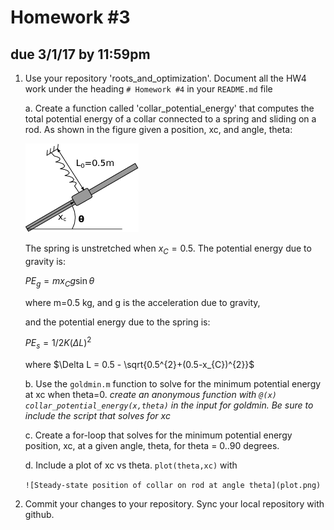 # Homework #3
## due 3/1/17 by 11:59pm


1. Use your repository 'roots_and_optimization'. Document all the HW4 work under the
heading `# Homework #4` in your `README.md` file

    a. Create a function called 'collar_potential_energy' that computes the total
    potential energy of a collar connected to a spring and sliding on a rod. As shown in
    the figure given a position, xc, and angle, theta:

    ![Collar-mass on an inclined rod](collar_mass.png)

    The spring is unstretched when $x_{C}=0.5$. The potential energy due to gravity is:

    $PE_{g}=m x_{C}g\sin\theta$

    where m=0.5 kg, and g is the acceleration due to gravity, 

    and the potential energy due to the spring is:

    $PE_{s}=1/2K (\Delta L)^{2}$

    where $\Delta L = 0.5 - \sqrt{0.5^{2}+(0.5-x_{C})^{2}}$

    b. Use the `goldmin.m` function to solve for the minimum potential energy at xc when
    theta=0. *create an anonymous function with `@(x) collar_potential_energy(x,theta)` in
    the input for goldmin. Be sure to include the script that solves for xc*

    c. Create a for-loop that solves for the minimum potential energy position, xc, at a
    given angle, theta, for theta = 0..90 degrees. 

    d. Include a plot of xc vs theta. `plot(theta,xc)` with

    `![Steady-state position of collar on rod at angle theta](plot.png)`
    
3. Commit your changes to your repository. Sync your local repository with github.
